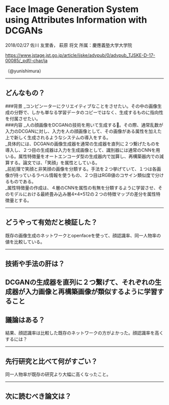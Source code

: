 Face Image Generation System using Attributes Information with DCGANs
===

2018/02/27 佐川 友里香， 萩原 将文     所属：慶應義塾大学大学院

https://www.jstage.jst.go.jp/article/jjske/advpub/0/advpub_TJSKE-D-17-00085/_pdf/-char/ja

（@yunishimura）

---

## どんなもの？
###背景
_コンピンーターにクリエイティブなことをさせたい。その中の画像生成の分野で、しかも単なる学習データのコピーではなく、生成するものに指向性を付属させたい。<br>
###内容
_人の顔画像をDCGANの技術を用いて生成する。その際、通常乱数が入力のDCGANに対し、入力を人の顔画像として、その画像がある属性を加えた上で新しく生成されるようなシステムの導入をする。<br>
_具体的には、DCGANの画像生成器を通常の生成器を直列に２つ繋げたものを導入し、２つ目の生成器は入力を生成画像として、識別器には通常のCNNを用いる。属性特徴量をオートエンコーダ型の生成器内で加算し、再構築器内での減算する。論文では、「笑顔」を属性としている。<br>
_前処理で笑顔と非笑顔の画像を分類する。手法を２つ挙げていて、１つは各画像が持っているラベル情報を使うもの、２つ目はRGB値のコサイン類似度で分けるものである。<br>
_属性特徴量の作成は、４層のCNNを属性の有無を分類するように学習させ、そのモデルにおける最終畳み込み層4×4×512の２つの特徴マップの差分を属性特徴量とする。<br>

---

## どうやって有効だと検証した？

既存の画像生成のネットワークとopenfaceを使って、顔認識率、同一人物率の値を比較している。

---

## 技術や手法の肝は？

DCGANの生成器を直列に２つ繋げて、それぞれの生成器が入力画像と再構築画像が類似するように学習すること
---

## 議論はある？

結果、顔認識率は比較した既存のネットワークの方がよかった。顔認識率を高くするには？

---

## 先行研究と比べて何がすごい？

同一人物率が既存の研究より大幅に高くなったこと。

---

## 次に読むべき論文は？


